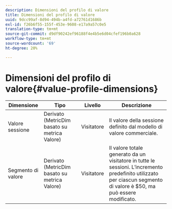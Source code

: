 ```yaml
---
description: Dimensioni del profilo di valore
title: Dimensioni del profilo di valore
uuid: 9dcc99af-8d94-494b-a4fd-a72761d1686b
exl-id: f26b6f55-155f-453e-9608-e17a9a57c0e5
translation-type: tm+mt
source-git-commit: d9df90242ef96188f4e4b5e6d04cfef196b0a628
workflow-type: tm+mt
source-wordcount: '69'
ht-degree: 20%

---
```


# Dimensioni del profilo di valore{#value-profile-dimensions}

| Dimensione | Tipo | Livello | Descrizione |
|---|---|---|---|
| Valore sessione | Derivato (MetricDim basato su metrica Valore) | Visitatore | Il valore della sessione definito dal modello di valore commerciale. |
| Segmento di valore | Derivato (MetricDim basato su metrica Valore) | Visitatore | Il valore totale generato da un visitatore in tutte le sessioni. L’incremento predefinito utilizzato per ciascun segmento di valore è $50, ma può essere modificato. |

